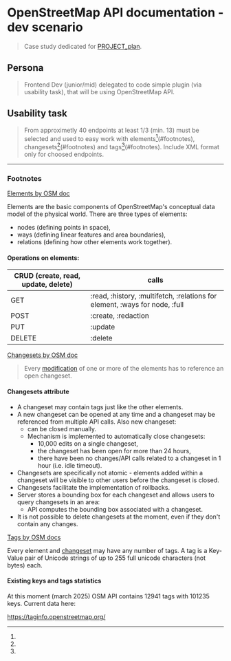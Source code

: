 # OpenStreetMap API documentation - dev scenario
> Case study dedicated for [PROJECT_plan](PROJECT_plan.md).
## Persona
> Frontend Dev (junior/mid) delegated to code simple plugin (via usability task), that will be using OpenStreetMap API.
## Usability task
> From approximetly 40 endpoints at least 1/3 (min. 13) must be selected and used to easy work with elements[^1](#footnotes), changesets[^2](#footnotes) and tags[^3](#footnotes). Include XML format only for choosed endpoints.
---
### Footnotes
[^1]:

[Elements by OSM doc](https://wiki.openstreetmap.org/wiki/Elements)

Elements are the basic components of OpenStreetMap's conceptual data model of the physical world. There are three types of elements:
- nodes (defining points in space),
- ways (defining linear features and area boundaries),
- relations (defining how other elements work together).

#### Operations on elements:
| CRUD (create, read, update, delete) | calls |
| --- | --- |
| GET | :read, :history, :multifetch, :relations for element, :ways for node, :full |
| POST | :create, :redaction |
| PUT | :update |
| DELETE | :delete |

[^2]:

[Changesets by OSM doc](https://wiki.openstreetmap.org/wiki/API_v0.6#Changesets_2)

> Every [modification](#operations-on-elements) of one or more of the elements has to reference an open changeset.

#### Changesets attribute

- A changeset may contain tags just like the other elements.
- A new changeset can be opened at any time and a changeset may be referenced from multiple API calls. Also new changeset:
  - can be closed manually.
  - Mechanism is implemented to automatically close changesets:
    - 10,000 edits on a single changeset,
    - the changeset has been open for more than 24 hours,
    - there have been no changes/API calls related to a changeset in 1 hour (i.e. idle timeout).
- Changesets are specifically not atomic - elements added within a changeset will be visible to other users before the changeset is closed.
- Changesets facilitate the implementation of rollbacks.
- Server stores a bounding box for each changeset and allows users to query changesets in an area:
  - API computes the bounding box associated with a changeset.
- It is not possible to delete changesets at the moment, even if they don't contain any changes.

[^3]:

[Tags by OSM docs](https://wiki.openstreetmap.org/wiki/Tags)

Every element and [changeset](#changesets-attribute) may have any number of tags. A tag is a Key-Value pair of Unicode strings of up to 255 full unicode characters (not bytes) each.

#### Existing keys and tags statistics

At this moment (march 2025) OSM API contains 12941 tags with 101235 keys. Current data here:

https://taginfo.openstreetmap.org/